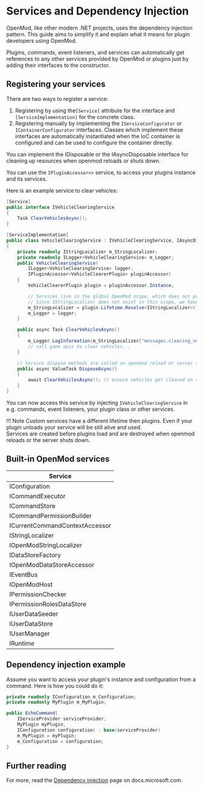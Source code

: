 # Services and Dependency Injection

OpenMod, like other modern .NET projects, uses the dependency injection pattern. This guide aims to simplify it and explain what it means for plugin developers using OpenMod.

Plugins, commands, event listeners, and services can automatically get references to any other services provided by OpenMod or plugins just by adding their interfaces to the constructor.  

## Registering your services
There are two ways to register a service:
1. Registering by using the`[Service]` attribute for the interface and `[ServiceImplementation]` for the concrete class.
2. Registering manually by implementing the `IServiceConfigurator` or `IContainerConfigurator` interfaces. Classes which implement these interfaces are automatically instantiated when the IoC container is configured and can be used to configure the container directly. 

You can implement the IDisposable or the IAsyncDisposable interface for cleaning up resources when openmod reloads or shuts down. 

You can use the `IPluginAccessor<>` service, to access your plugins instance and its services. 

Here is an example service to clear vehicles:
```c#
[Service]
public interface IVehicleClearingService
{
    Task ClearVehiclesAsync();
}

[ServiceImplementation]
public class VehicleClearingService : IVehicleClearingService, IAsyncDisposable
{
    private readonly IStringLocalizer m_StringLocalizer;
    private readonly ILogger<VehicleClearingService> m_Logger;
    public VehicleClearingService(
        ILogger<VehicleClearingService> logger, 
        IPluginAccessor<VehicleClearerPlugin> pluginAccessor)
    {
        VehicleClearerPlugin plugin = pluginAccessor.Instance;

        // Services live in the global OpenMod scope, which does not provide a IStringLocalizer.
        // Since IStringLocalizer does not exist in this scope, we have to use the plugins scope.
        m_StringLocalizer = plugin.Lifetime.Resolve<IStringLocalizer>();
        m_Logger = logger;
    }

    public async Task ClearVehiclesAsync() 
    {
        m_Logger.LogInformation(m_StringLocalizer["messages.clearing_vehicles"]); // translation is read from the plugins translation
        // call game apis to clear vehicles...
    }

    // Service dispose methods are called on openmod reload or server shutdown 
    public async ValueTask DisposeAsync()
    {
        await ClearVehiclesAsync(); // ensure vehicles get cleared on reload or shutdown
    }
}
```

You can now access this service by injecting `IVehicleClearingService` in e.g. commands, event listeners, your plugin class or other services. 

!!! Note
    Custom services have a different lifetime then plugins. Even if your plugin unloads your service will be still alive and used.    
    Services are created before plugins load and are destroyed when openmod reloads or the server shuts down.

## Built-in OpenMod services

| **Service**                                     |
|-------------------------------------------------|
| IConfiguration                                  |
| ICommandExecutor                                |
| ICommandStore                                   |
| ICommandPermissionBuilder                       |
| ICurrentCommandContextAccessor                  |
| IStringLocalizer                                |
| IOpenModStringLocalizer                         | 
| IDataStoreFactory                               | 
| IOpenModDataStoreAccessor                       | 
| IEventBus                                       | 
| IOpenModHost                                    | 
| IPermissionChecker                              | 
| IPermissionRolesDataStore                       |    
| IUserDataSeeder                                 | 
| IUserDataStore                                  | 
| IUserManager                                    | 
| IRuntime                                        | 


## Dependency injection example
Assume you want to access your plugin's instance and configuration from a command. Here is how you could do it:

```c#
private readonly IConfiguration m_Configuration;
private readonly MyPlugin m_MyPlugin;

public EchoCommand(
    IServiceProvider serviceProvider, 
    MyPlugin myPlugin,
    IConfiguration configuration) : base(serviceProvider)
    m_MyPlugin = myPlugin;
    m_Configuration = configuration;
}
```

## Further reading
For more, read the [Dependency injection](https://docs.microsoft.com/en-us/aspnet/core/fundamentals/dependency-injection) page on docs.microsoft.com.
